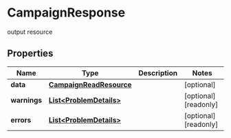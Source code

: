 

# CampaignResponse

output resource

## Properties

Name | Type | Description | Notes
------------ | ------------- | ------------- | -------------
**data** | [**CampaignReadResource**](CampaignReadResource.md) |  |  [optional]
**warnings** | [**List&lt;ProblemDetails&gt;**](ProblemDetails.md) |  |  [optional] [readonly]
**errors** | [**List&lt;ProblemDetails&gt;**](ProblemDetails.md) |  |  [optional] [readonly]



